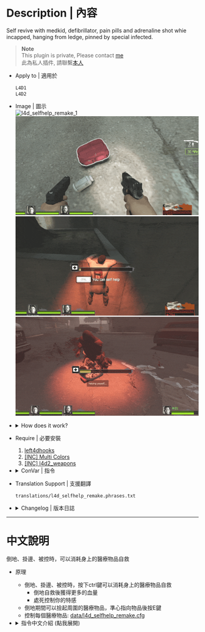 # Description | 內容
Self revive with medkid, defibrillator, pain pills and adrenaline shot whie incapped, hanging from ledge, pinned by special infected.

> __Note__ <br/>
This plugin is private, Please contact [me](https://github.com/fbef0102/Game-Private_Plugin#私人插件列表-private-plugins-list)<br/>
此為私人插件, 請聯繫[本人](https://github.com/fbef0102/Game-Private_Plugin#私人插件列表-private-plugins-list)

* Apply to | 適用於
	```
	L4D1
	L4D2
	```

* Image | 圖示
	<br/>![l4d_selfhelp_remake_1](image/l4d_selfhelp_remake_1.gif)
	<br/>![l4d_selfhelp_remake_2](image/l4d_selfhelp_remake_2.gif)
	<br/>![l4d_selfhelp_remake_3](image/l4d_selfhelp_remake_3.gif)
	<br/>![l4d_selfhelp_remake_4](image/l4d_selfhelp_remake_4.gif)

* <details><summary>How does it work?</summary>

	* If you have medical items while you are incapped, hanging from ledge, pinned by special infected, press Duck key to self help
		* Gain more temp health from incap
		* Kill special infected attacker
	* You can pick up medical items within the range around you while incap, Aim items and Press E
	* Control each medical items in data file: [data/l4d_selfhelp_remake.cfg](data/l4d_selfhelp_remake.cfg)
</details>

* Require | 必要安裝
	1. [left4dhooks](https://forums.alliedmods.net/showthread.php?t=321696)
	2. [[INC] Multi Colors](https://github.com/fbef0102/L4D1_2-Plugins/releases/tag/Multi-Colors)
	3. [[INC] l4d2_weapons](/L4D_插件/Require_檔案/scripting/include/l4d2_weapons.inc)

* <details><summary>ConVar | 指令</summary>

	* cfg/sourcemod/l4d_selfhelp_remake.cfg
		```php
		// 0=Plugin off, 1=Plugin on.
		l4d_selfhelp_remake_enable "1"
		```
</details>

* Translation Support | 支援翻譯
	```
	translations/l4d_selfhelp_remake.phrases.txt
	```

* <details><summary>Changelog | 版本日誌</summary>

	* v1.0h (2025-2-27)
		* Add temp health after self help from incap
		* Use Data file to control each medical items
		* Fixed player never get black and white
		* Fixed error that sometimes player can't self help or items removed even though player is not incap
		* Add director hint
		* Support L4D1 progress bar
		* Remake code, convert code to latest syntax
		* Fix warnings when compiling
		* Optimize code to prevent lagging
		* Translation Support 

	* Original & Credit
		* [panxiaohai](https://forums.alliedmods.net/showthread.php?t=129444)
</details>

- - - -
# 中文說明
倒地、掛邊、被控時，可以消耗身上的醫療物品自救

* 原理
	* 倒地、掛邊、被控時，按下ctrl鍵可以消耗身上的醫療物品自救
		* 倒地自救後獲得更多的血量
		* 處死控制你的特感
	* 倒地期間可以撿起周圍的醫療物品，準心指向物品後按E鍵
	* 控制每個醫療物品: [data/l4d_selfhelp_remake.cfg](data/l4d_selfhelp_remake.cfg)

* <details><summary>指令中文介紹 (點我展開)</summary>

	* cfg/sourcemod/l4d_selfhelp_remake.cfg
		```php
		// 0=關閉插件, 1=啟動插件
		l4d_selfhelp_remake_enable "1"
		```
</details>

